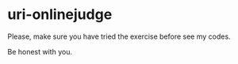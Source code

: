 # uri-onlinejudge
Please, make sure you have tried the exercise before see my codes. 

Be honest with you.
